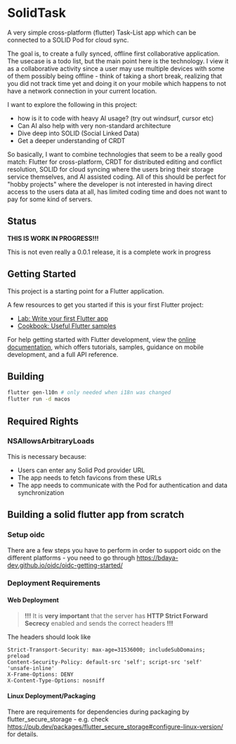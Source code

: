 # SolidTask

A very simple cross-platform (flutter) Task-List app which can be connected to a SOLID Pod for cloud sync.

The goal is, to create a fully synced, offline first collaborative application. The usecase is a todo list, but the main point here is the technology. I view it as a collaborative activity since a user may use multiple devices with some of them possibly being offline - think of taking a short break, realizing that you did not track time yet and doing it on your mobile which happens to not have a network connection in your current location.

I want to explore the following in this project:

* how is it to code with heavy AI usage? (try out windsurf, cursor etc)
* Can AI also help with very non-standard architecture
* Dive deep into SOLID (Social Linked Data)
* Get a deeper understanding of CRDT

 So basically, I want to combine technologies that seem to be a really good match: Flutter for cross-platform, CRDT for distributed editing and conflict resolution, SOLID for cloud syncing where the users bring their storage service themselves, and AI assisted coding. All of this should be perfect for "hobby projects" where the developer is not interested in having direct access to the users data at all, has limited coding time and does not want to pay for some kind of servers.

## Status

**THIS IS WORK IN PROGRESS!!!**

This is not even really a 0.0.1 release, it is a complete work in progress

## Getting Started

This project is a starting point for a Flutter application.

A few resources to get you started if this is your first Flutter project:

* [Lab: Write your first Flutter app](https://docs.flutter.dev/get-started/codelab)
* [Cookbook: Useful Flutter samples](https://docs.flutter.dev/cookbook)

For help getting started with Flutter development, view the
[online documentation](https://docs.flutter.dev/), which offers tutorials,
samples, guidance on mobile development, and a full API reference.

## Building

```sh
flutter gen-l10n # only needed when i18n was changed
flutter run -d macos
```

## Required Rights

### NSAllowsArbitraryLoads

This is necessary because:

* Users can enter any Solid Pod provider URL
* The app needs to fetch favicons from these URLs
* The app needs to communicate with the Pod for authentication and data synchronization

## Building a solid flutter app from scratch

### Setup oidc

There are a few steps you have to perform in order to support 
oidc on the different platforms - you need to go through
https://bdaya-dev.github.io/oidc/oidc-getting-started/


### Deployment Requirements

#### Web Deployment

> **!!!** It is **very important** that the server has **HTTP Strict Forward Secrecy** enabled and sends the correct headers **!!!**

The headers should look like
```
Strict-Transport-Security: max-age=31536000; includeSubDomains; preload
Content-Security-Policy: default-src 'self'; script-src 'self' 'unsafe-inline'
X-Frame-Options: DENY
X-Content-Type-Options: nosniff
```

#### Linux Deployment/Packaging

There are requirements for dependencies during packaging by flutter_secure_storage - e.g. check https://pub.dev/packages/flutter_secure_storage#configure-linux-version/ for details. 